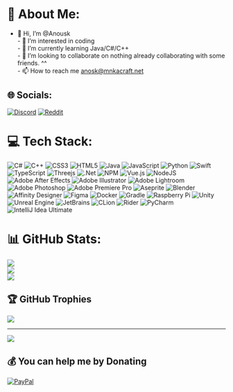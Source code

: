 # 💫 About Me:
- 👋 Hi, I’m @Anousk<br>- 👀 I’m interested in coding<br>- 🌱 I’m currently learning Java/C#/C++<br>- 💞️ I’m looking to collaborate on nothing already collaborating with some friends. ^^<br>- 📫 How to reach me anosk@mnkacraft.net


## 🌐 Socials:
[![Discord](https://img.shields.io/badge/Discord-%237289DA.svg?logo=discord&logoColor=white)](htttps://discord.gg/hS7Jeb4) [![Reddit](https://img.shields.io/badge/Reddit-%23FF4500.svg?logo=Reddit&logoColor=white)](https://reddit.com/user/AnoskYT) 

# 💻 Tech Stack:
![C#](https://img.shields.io/badge/c%23-%23239120.svg?style=flat-square&logo=c-sharp&logoColor=white) ![C++](https://img.shields.io/badge/c++-%2300599C.svg?style=flat-square&logo=c%2B%2B&logoColor=white) ![CSS3](https://img.shields.io/badge/css3-%231572B6.svg?style=flat-square&logo=css3&logoColor=white) ![HTML5](https://img.shields.io/badge/html5-%23E34F26.svg?style=flat-square&logo=html5&logoColor=white) ![Java](https://img.shields.io/badge/java-%23ED8B00.svg?style=flat-square&logo=java&logoColor=white) ![JavaScript](https://img.shields.io/badge/javascript-%23323330.svg?style=flat-square&logo=javascript&logoColor=%23F7DF1E) ![Python](https://img.shields.io/badge/python-3670A0?style=flat-square&logo=python&logoColor=ffdd54) ![Swift](https://img.shields.io/badge/swift-F54A2A?style=flat-square&logo=swift&logoColor=white) ![TypeScript](https://img.shields.io/badge/typescript-%23007ACC.svg?style=flat-square&logo=typescript&logoColor=white) ![Threejs](https://img.shields.io/badge/threejs-black?style=flat-square&logo=three.js&logoColor=white) ![.Net](https://img.shields.io/badge/.NET-5C2D91?style=flat-square&logo=.net&logoColor=white) ![NPM](https://img.shields.io/badge/NPM-%23000000.svg?style=flat-square&logo=npm&logoColor=white) ![Vue.js](https://img.shields.io/badge/vuejs-%2335495e.svg?style=flat-square&logo=vuedotjs&logoColor=%234FC08D) ![NodeJS](https://img.shields.io/badge/node.js-6DA55F?style=flat-square&logo=node.js&logoColor=white) ![Adobe After Effects](https://img.shields.io/badge/Adobe%20After%20Effects-9999FF.svg?style=flat-square&logo=Adobe%20After%20Effects&logoColor=white) ![Adobe Illustrator](https://img.shields.io/badge/adobeillustrator-%23FF9A00.svg?style=flat-square&logo=adobeillustrator&logoColor=white) ![Adobe Lightroom](https://img.shields.io/badge/Adobe%20Lightroom-31A8FF.svg?style=flat-square&logo=Adobe%20Lightroom&logoColor=white) ![Adobe Photoshop](https://img.shields.io/badge/adobephotoshop-%2331A8FF.svg?style=flat-square&logo=adobephotoshop&logoColor=white) ![Adobe Premiere Pro](https://img.shields.io/badge/Adobe%20Premiere%20Pro-9999FF.svg?style=flat-square&logo=Adobe%20Premiere%20Pro&logoColor=white) ![Aseprite](https://img.shields.io/badge/Aseprite-FFFFFF?style=flat-square&logo=Aseprite&logoColor=#7D929E) ![Blender](https://img.shields.io/badge/blender-%23F5792A.svg?style=flat-square&logo=blender&logoColor=white) ![Affinity Designer](https://img.shields.io/badge/affinitydesginer-%231B72BE.svg?style=flat-square&logo=affinity-designer&logoColor=white) 	![Figma](https://img.shields.io/badge/figma-%23F24E1E.svg?style=flat-square&logo=figma&logoColor=white) ![Docker](https://img.shields.io/badge/docker-%230db7ed.svg?style=flat-square&logo=docker&logoColor=white) ![Gradle](https://img.shields.io/badge/Gradle-02303A.svg?style=flat-square&logo=Gradle&logoColor=white) ![Raspberry Pi](https://img.shields.io/badge/-RaspberryPi-C51A4A?style=flat-square&logo=Raspberry-Pi) ![Unity](https://img.shields.io/badge/-Unity-black?-C51A4A?style=flat-square&logo=Unity) ![Unreal Engine](https://img.shields.io/badge/-UnrealEngine-black?-C51A4A?style=flat-square&logo=Unreal-Engine) ![JetBrains](https://img.shields.io/badge/-JetBrains-yellow?-C51A4A?style=flat-square&logo=JetBrains) ![CLion](https://img.shields.io/badge/-CLion-turquoise?-C51A4A?style=flat-square&logo=CLion) ![Rider](https://img.shields.io/badge/-Rider-orange?-C51A4A?style=flat-square&logo=Rider) ![PyCharm](https://img.shields.io/badge/-PyCharm-green?-C51A4A?style=flat-square&logo=Pycharm) ![IntelliJ Idea Ultimate](https://img.shields.io/badge/-IntelliJIdea-purple?-C51A4A?style=flat-square&logo=IntelliJ-Idea)
# 📊 GitHub Stats:
![](https://github-readme-stats.vercel.app/api?username=anousk&theme=dracula&hide_border=false&include_all_commits=true&count_private=false)<br/>
![](https://github-readme-streak-stats.herokuapp.com/?user=anousk&theme=dracula&hide_border=false)<br/>
![](https://github-readme-stats.vercel.app/api/top-langs/?username=anousk&theme=dracula&hide_border=false&include_all_commits=true&count_private=false&layout=compact)

## 🏆 GitHub Trophies
![](https://github-profile-trophy.vercel.app/?username=anousk&theme=onedark&no-frame=false&no-bg=false&margin-w=4)

---
[![](https://visitcount.itsvg.in/api?id=anousk&icon=0&color=0)](https://visitcount.itsvg.in)

  ## 💰 You can help me by Donating
  [![PayPal](https://img.shields.io/badge/PayPal-00457C?style=for-the-badge&logo=paypal&logoColor=white)](https://paypal.me/UlysseCoispellier) 

  <!-- Proudly created with GPRM ( https://gprm.itsvg.in ) -->
